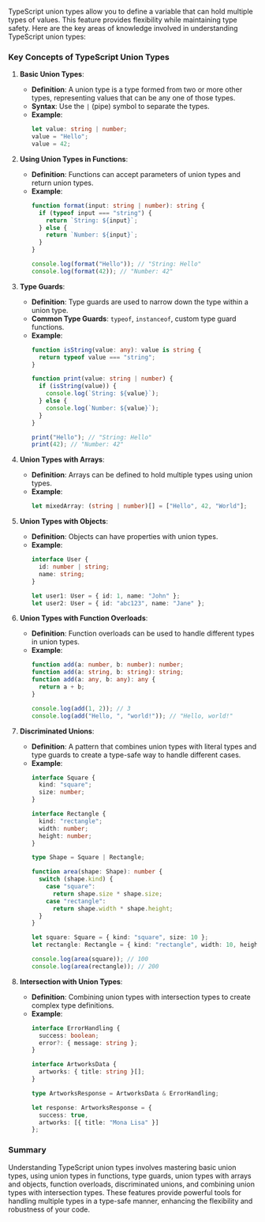 TypeScript union types allow you to define a variable that can hold multiple types of values. This feature provides flexibility while maintaining type safety. Here are the key areas of knowledge involved in understanding TypeScript union types:

### Key Concepts of TypeScript Union Types

1. **Basic Union Types**:
   - **Definition**: A union type is a type formed from two or more other types, representing values that can be any one of those types.
   - **Syntax**: Use the `|` (pipe) symbol to separate the types.
   - **Example**:
     ```typescript
     let value: string | number;
     value = "Hello";
     value = 42;
     ```

2. **Using Union Types in Functions**:
   - **Definition**: Functions can accept parameters of union types and return union types.
   - **Example**:
     ```typescript
     function format(input: string | number): string {
       if (typeof input === "string") {
         return `String: ${input}`;
       } else {
         return `Number: ${input}`;
       }
     }

     console.log(format("Hello")); // "String: Hello"
     console.log(format(42)); // "Number: 42"
     ```

3. **Type Guards**:
   - **Definition**: Type guards are used to narrow down the type within a union type.
   - **Common Type Guards**: `typeof`, `instanceof`, custom type guard functions.
   - **Example**:
     ```typescript
     function isString(value: any): value is string {
       return typeof value === "string";
     }

     function print(value: string | number) {
       if (isString(value)) {
         console.log(`String: ${value}`);
       } else {
         console.log(`Number: ${value}`);
       }
     }

     print("Hello"); // "String: Hello"
     print(42); // "Number: 42"
     ```

4. **Union Types with Arrays**:
   - **Definition**: Arrays can be defined to hold multiple types using union types.
   - **Example**:
     ```typescript
     let mixedArray: (string | number)[] = ["Hello", 42, "World"];
     ```

5. **Union Types with Objects**:
   - **Definition**: Objects can have properties with union types.
   - **Example**:
     ```typescript
     interface User {
       id: number | string;
       name: string;
     }

     let user1: User = { id: 1, name: "John" };
     let user2: User = { id: "abc123", name: "Jane" };
     ```

6. **Union Types with Function Overloads**:
   - **Definition**: Function overloads can be used to handle different types in union types.
   - **Example**:
     ```typescript
     function add(a: number, b: number): number;
     function add(a: string, b: string): string;
     function add(a: any, b: any): any {
       return a + b;
     }

     console.log(add(1, 2)); // 3
     console.log(add("Hello, ", "world!")); // "Hello, world!"
     ```

7. **Discriminated Unions**:
   - **Definition**: A pattern that combines union types with literal types and type guards to create a type-safe way to handle different cases.
   - **Example**:
     ```typescript
     interface Square {
       kind: "square";
       size: number;
     }

     interface Rectangle {
       kind: "rectangle";
       width: number;
       height: number;
     }

     type Shape = Square | Rectangle;

     function area(shape: Shape): number {
       switch (shape.kind) {
         case "square":
           return shape.size * shape.size;
         case "rectangle":
           return shape.width * shape.height;
       }
     }

     let square: Square = { kind: "square", size: 10 };
     let rectangle: Rectangle = { kind: "rectangle", width: 10, height: 20 };

     console.log(area(square)); // 100
     console.log(area(rectangle)); // 200
     ```

8. **Intersection with Union Types**:
   - **Definition**: Combining union types with intersection types to create complex type definitions.
   - **Example**:
     ```typescript
     interface ErrorHandling {
       success: boolean;
       error?: { message: string };
     }

     interface ArtworksData {
       artworks: { title: string }[];
     }

     type ArtworksResponse = ArtworksData & ErrorHandling;

     let response: ArtworksResponse = {
       success: true,
       artworks: [{ title: "Mona Lisa" }]
     };
     ```

### Summary

Understanding TypeScript union types involves mastering basic union types, using union types in functions, type guards, union types with arrays and objects, function overloads, discriminated unions, and combining union types with intersection types. These features provide powerful tools for handling multiple types in a type-safe manner, enhancing the flexibility and robustness of your code.